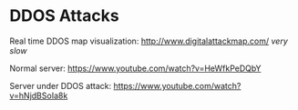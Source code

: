 # DDOS Attacks

Real time DDOS map visualization:
http://www.digitalattackmap.com/ _very slow_

Normal server: https://www.youtube.com/watch?v=HeWfkPeDQbY


Server under DDOS attack: https://www.youtube.com/watch?v=hNjdBSoIa8k

